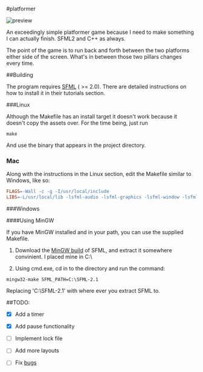 #platformer

![preview](https://raw.github.com/kirbyman62/platformer/master/preview.png)

An exceedingly simple platformer game because I need to make something I can actually finish. SFML2 and C++ as always.

The point of the game is to run back and forth between the two platforms either side of the screen. What's in between those two pillars changes every time.

##Building

The program requires [SFML](http://www.sfml-dev.org) ( >= 2.0). There are detailed instructions on how to install it in their tutorials section.

###Linux

Although the Makefile has an install target it doesn't work because it doesn't copy the assets over. For the time being, just run

```
make
```

And use the binary that appears in the project directory.

### Mac

Along with the instructions in the Linux section, edit the Makefile similar to Windows, like so:

```Makefile
FLAGS=-Wall -c -g -I/usr/local/include
LIBS=-L/usr/local/lib -lsfml-audio -lsfml-graphics -lsfml-window -lsfml-system
```

###Windows

####Using MinGW

If you have MinGW installed and in your path, you can use the supplied Makefile.

1) Download the [MinGW build](http://sfml-dev.org/download/sfml/2.1/SFML-2.1-windows-gcc-4.7-mingw-32bits.zip) 
of SFML, and extract it somewhere convinient. I placed mine in C:\

2) Using cmd.exe, cd in to the directory and run the command:

```
mingw32-make SFML_PATH=C:\SFML-2.1
```

Replacing 'C:\SFML-2.1' with where ever you extract SFML to.

##TODO:

- [x] Add a timer

- [x] Add pause functionality

- [ ] Implement lock file

- [ ] Add more layouts

- [ ] Fix [bugs](https://github.com/kirbyman62/platformer/issues)
